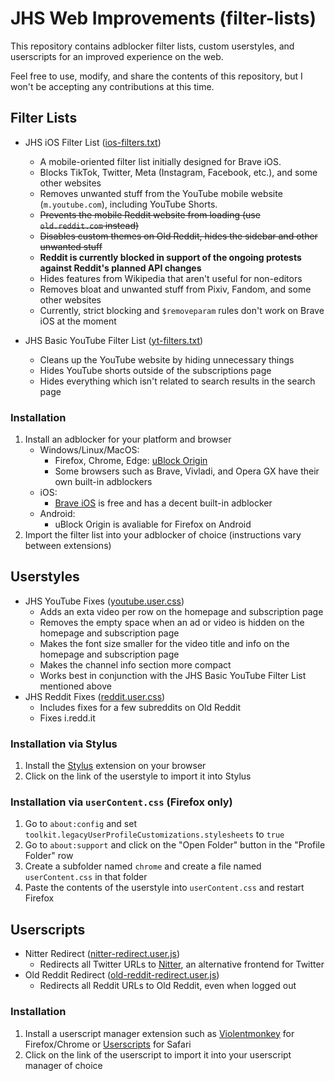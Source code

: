 # JHS Web Improvements (filter-lists)

This repository contains adblocker filter lists, custom userstyles, and userscripts for an improved experience on the web.

Feel free to use, modify, and share the contents of this repository, but I won't be accepting any contributions at this time.

## Filter Lists

- JHS iOS Filter List ([ios-filters.txt](https://raw.githubusercontent.com/jocoro19/filter-lists/main/filters/ios-filters.txt))
  - A mobile-oriented filter list initially designed for Brave iOS.
  - Blocks TikTok, Twitter, Meta (Instagram, Facebook, etc.), and some other websites
  - Removes unwanted stuff from the YouTube mobile website (`m.youtube.com`), including YouTube Shorts.
  - ~~Prevents the mobile Reddit website from loading (use `old.reddit.com` instead)~~
  - ~~Disables custom themes on Old Reddit, hides the sidebar and other unwanted stuff~~
  - **Reddit is currently blocked in support of the ongoing protests against Reddit's planned API changes**
  - Hides features from Wikipedia that aren't useful for non-editors
  - Removes bloat and unwanted stuff from Pixiv, Fandom, and some other websites
  - Currently, strict blocking and `$removeparam` rules don't work on Brave iOS at the moment

- JHS Basic YouTube Filter List ([yt-filters.txt](https://raw.githubusercontent.com/jocoro19/filter-lists/main/filters/yt-filters.txt))
  - Cleans up the YouTube website by hiding unnecessary things
  - Hides YouTube shorts outside of the subscriptions page
  - Hides everything which isn't related to search results in the search page

### Installation

1. Install an adblocker for your platform and browser
    - Windows/Linux/MacOS: 
      - Firefox, Chrome, Edge: [uBlock Origin](https://github.com/gorhill/uBlock)
      - Some browsers such as Brave, Vivladi, and Opera GX have their own built-in adblockers
    - iOS:
      - [Brave iOS](https://brave.com/ios/) is free and has a decent built-in adblocker
    - Android:
      - uBlock Origin is avaliable for Firefox on Android
3. Import the filter list into your adblocker of choice (instructions vary between extensions)

## Userstyles

- JHS YouTube Fixes ([youtube.user.css](https://raw.githubusercontent.com/jocoro19/filter-lists/main/styles/youtube.user.css))
  - Adds an exta video per row on the homepage and subscription page
  - Removes the empty space when an ad or video is hidden on the homepage and subscription page
  - Makes the font size smaller for the video title and info on the homepage and subscription page
  - Makes the channel info section more compact
  - Works best in conjunction with the JHS Basic YouTube Filter List mentioned above
- JHS Reddit Fixes ([reddit.user.css](https://raw.githubusercontent.com/jocoro19/filter-lists/main/styles/reddit.user.css))
  - Includes fixes for a few subreddits on Old Reddit
  - Fixes i.redd.it


### Installation via Stylus
1. Install the [Stylus](https://github.com/openstyles/stylus) extension on your browser
2. Click on the link of the userstyle to import it into Stylus

### Installation via `userContent.css` (Firefox only)
1. Go to `about:config` and set `toolkit.legacyUserProfileCustomizations.stylesheets` to `true`
2. Go to `about:support` and click on the "Open Folder" button in the "Profile Folder" row
3. Create a subfolder named `chrome` and create a file named `userContent.css` in that folder
4. Paste the contents of the userstyle into `userContent.css` and restart Firefox

## Userscripts
- Nitter Redirect ([nitter-redirect.user.js](https://raw.githubusercontent.com/jocoro19/filter-lists/main/scripts/nitter-redirect.user.js))
  - Redirects all Twitter URLs to [Nitter](https://github.com/zedeus/nitter), an alternative frontend for Twitter
- Old Reddit Redirect ([old-reddit-redirect.user.js](https://raw.githubusercontent.com/jocoro19/filter-lists/main/scripts/old-reddit-redirect.user.js))
  - Redirects all Reddit URLs to Old Reddit, even when logged out

### Installation
1. Install a userscript manager extension such as [Violentmonkey](https://violentmonkey.github.io/) for Firefox/Chrome or [Userscripts](https://github.com/quoid/userscripts) for Safari
2. Click on the link of the userscript to import it into your userscript manager of choice
